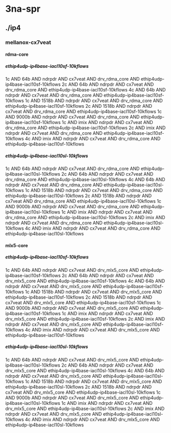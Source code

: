 # 3na-spr
## ./ip4
### mellanox-cx7veat
#### rdma-core
##### ethip4udp-ip4base-iacl10sf-10kflows
1c AND 64b AND ndrpdr AND cx7veat AND drv_rdma_core AND ethip4udp-ip4base-iacl10sf-10kflows
2c AND 64b AND ndrpdr AND cx7veat AND drv_rdma_core AND ethip4udp-ip4base-iacl10sf-10kflows
4c AND 64b AND ndrpdr AND cx7veat AND drv_rdma_core AND ethip4udp-ip4base-iacl10sf-10kflows
1c AND 1518b AND ndrpdr AND cx7veat AND drv_rdma_core AND ethip4udp-ip4base-iacl10sf-10kflows
2c AND 1518b AND ndrpdr AND cx7veat AND drv_rdma_core AND ethip4udp-ip4base-iacl10sf-10kflows
1c AND 9000b AND ndrpdr AND cx7veat AND drv_rdma_core AND ethip4udp-ip4base-iacl10sf-10kflows
1c AND imix AND ndrpdr AND cx7veat AND drv_rdma_core AND ethip4udp-ip4base-iacl10sf-10kflows
2c AND imix AND ndrpdr AND cx7veat AND drv_rdma_core AND ethip4udp-ip4base-iacl10sf-10kflows
4c AND imix AND ndrpdr AND cx7veat AND drv_rdma_core AND ethip4udp-ip4base-iacl10sf-10kflows
##### ethip4udp-ip4base-iacl10sl-10kflows
1c AND 64b AND ndrpdr AND cx7veat AND drv_rdma_core AND ethip4udp-ip4base-iacl10sl-10kflows
2c AND 64b AND ndrpdr AND cx7veat AND drv_rdma_core AND ethip4udp-ip4base-iacl10sl-10kflows
4c AND 64b AND ndrpdr AND cx7veat AND drv_rdma_core AND ethip4udp-ip4base-iacl10sl-10kflows
1c AND 1518b AND ndrpdr AND cx7veat AND drv_rdma_core AND ethip4udp-ip4base-iacl10sl-10kflows
2c AND 1518b AND ndrpdr AND cx7veat AND drv_rdma_core AND ethip4udp-ip4base-iacl10sl-10kflows
1c AND 9000b AND ndrpdr AND cx7veat AND drv_rdma_core AND ethip4udp-ip4base-iacl10sl-10kflows
1c AND imix AND ndrpdr AND cx7veat AND drv_rdma_core AND ethip4udp-ip4base-iacl10sl-10kflows
2c AND imix AND ndrpdr AND cx7veat AND drv_rdma_core AND ethip4udp-ip4base-iacl10sl-10kflows
4c AND imix AND ndrpdr AND cx7veat AND drv_rdma_core AND ethip4udp-ip4base-iacl10sl-10kflows
#### mlx5-core
##### ethip4udp-ip4base-iacl10sf-10kflows
1c AND 64b AND ndrpdr AND cx7veat AND drv_mlx5_core AND ethip4udp-ip4base-iacl10sf-10kflows
2c AND 64b AND ndrpdr AND cx7veat AND drv_mlx5_core AND ethip4udp-ip4base-iacl10sf-10kflows
4c AND 64b AND ndrpdr AND cx7veat AND drv_mlx5_core AND ethip4udp-ip4base-iacl10sf-10kflows
1c AND 1518b AND ndrpdr AND cx7veat AND drv_mlx5_core AND ethip4udp-ip4base-iacl10sf-10kflows
2c AND 1518b AND ndrpdr AND cx7veat AND drv_mlx5_core AND ethip4udp-ip4base-iacl10sf-10kflows
1c AND 9000b AND ndrpdr AND cx7veat AND drv_mlx5_core AND ethip4udp-ip4base-iacl10sf-10kflows
1c AND imix AND ndrpdr AND cx7veat AND drv_mlx5_core AND ethip4udp-ip4base-iacl10sf-10kflows
2c AND imix AND ndrpdr AND cx7veat AND drv_mlx5_core AND ethip4udp-ip4base-iacl10sf-10kflows
4c AND imix AND ndrpdr AND cx7veat AND drv_mlx5_core AND ethip4udp-ip4base-iacl10sf-10kflows
##### ethip4udp-ip4base-iacl10sl-10kflows
1c AND 64b AND ndrpdr AND cx7veat AND drv_mlx5_core AND ethip4udp-ip4base-iacl10sl-10kflows
2c AND 64b AND ndrpdr AND cx7veat AND drv_mlx5_core AND ethip4udp-ip4base-iacl10sl-10kflows
4c AND 64b AND ndrpdr AND cx7veat AND drv_mlx5_core AND ethip4udp-ip4base-iacl10sl-10kflows
1c AND 1518b AND ndrpdr AND cx7veat AND drv_mlx5_core AND ethip4udp-ip4base-iacl10sl-10kflows
2c AND 1518b AND ndrpdr AND cx7veat AND drv_mlx5_core AND ethip4udp-ip4base-iacl10sl-10kflows
1c AND 9000b AND ndrpdr AND cx7veat AND drv_mlx5_core AND ethip4udp-ip4base-iacl10sl-10kflows
1c AND imix AND ndrpdr AND cx7veat AND drv_mlx5_core AND ethip4udp-ip4base-iacl10sl-10kflows
2c AND imix AND ndrpdr AND cx7veat AND drv_mlx5_core AND ethip4udp-ip4base-iacl10sl-10kflows
4c AND imix AND ndrpdr AND cx7veat AND drv_mlx5_core AND ethip4udp-ip4base-iacl10sl-10kflows
